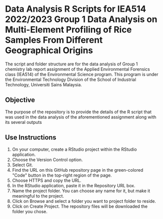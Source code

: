 # Data Analysis R Scripts for IEA514 2022/2023 Group 1 Data Analysis on Multi-Element Profiling of Rice Samples From Different Geographical Origins
The script and folder structure are for the data analysis of Group 1 chemistry lab report assignment of the Applied Environmental Forensics class (IEA514) of the Environmental Science program. This program is under the Environmental Technology Division of the School of Industrial Technology, Universiti Sains Malaysia.

## Objective
The purpose of the repository is to provide the details of the R script that was used in the data analysis of the aforementioned assignment along with its several outputs

## Use Instructions 
1. On your computer, create a RStudio project within the RStudio application.
2. Choose the Version Control option.
3. Select Git.
4. Find the URL on this GitHub repository page in the green-colored "Code" button in the top-right region of the page. 
5. Choose HTTPS and copy the URL. 
6. In the RStudio application, paste it in the Repository URL box.
7. Name the project folder. You can choose any name for it, but make it meaningful to the project.
8. Click on Browse and select a folder you want to project folder to reside.
9. Click on Create Project. The repository files will be downloaded the folder you chose.
